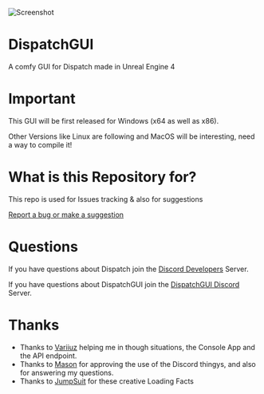 ![Screenshot](tree/master/images/Cover.png)

# DispatchGUI
A comfy GUI for Dispatch made in Unreal Engine 4

# Important
This GUI will be first released for Windows (x64 as well as x86).

Other Versions like Linux are following and MacOS will be interesting, need a way to compile it!

# What is this Repository for?

This repo is used for Issues tracking & also for suggestions

[Report a bug or make a suggestion](https://github.com/Hibiikiii/Dispatch-GUI/issues/new/choose)

# Questions
If you have questions about Dispatch join the [Discord Developers](https://discord.gg/discord-developers) Server.

If you have questions about DispatchGUI join the [DispatchGUI Discord](https://discord.gg/invite/Qqqjtsy) Server.

# Thanks
- Thanks to [Variiuz](https://twitter.com/Variiuz) helping me in though situations, the Console App and the API endpoint.
- Thanks to [Mason](https://github.com/msciotti) for approving the use of the Discord thingys, and also for answering my questions.
- Thanks to [JumpSuit](https://twitter.com/JSA_Dev) for these creative Loading Facts
